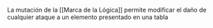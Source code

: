 La mutación de la [[Marca de la Lógica]] permite modificar el daño de cualquier ataque a un elemento presentado en una tabla